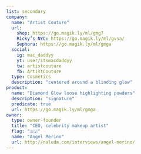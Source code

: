 ```yaml
---
list: secondary
company:
  name: "Artist Couture"
  url:
    shop: https://go.magik.ly/ml/gmg7
    Ricky’s NYC: https://go.magik.ly/ml/gvsa/
    Sephora: https://go.magik.ly/ml/gmga
  social:
    ig: mac_daddyy
    yt: user/itsmacdaddyy
    tw: artistcouture
    fb: ArtistCouture
  type: Cosmetics
  description: "centered around a blinding glow"
product:
  name: "Diamond Glow loose highlighting powders"
  description: "signature"
  predicate: true
  url: https://go.magik.ly/ml/gmga
owner:
  type: owner-founder
  title: "CEO, celebrity makeup artist"
  flag: "🇸🇻"
  name: "Angel Merino"
  url: http://naluda.com/interviews/angel-merino/
---
```

